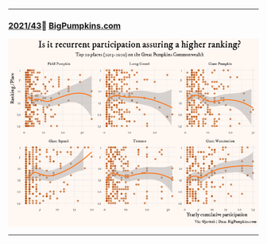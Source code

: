 ***

### [2021/43](https://github.com/javierfs/tidyTuesday/tree/main/w43-2021-10-19)🎃 [BigPumpkins.com](http://www.bigpumpkins.com/)

![./plots/pumpkins.png](https://github.com/javierfs/tidyTuesday/blob/main/w43-2021-10-19/plots/pumpkins.png)

***